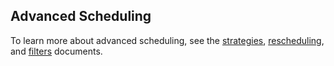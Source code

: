 <!--[metadata]>
+++
title = "Scheduling"
description = "Swarm: a Docker-native clustering system"
keywords = ["docker, swarm, clustering, scheduling"]
[menu.main]
identifier="swarm_sched"
parent="workw_swarm"
weight=5
+++
<![end-metadata]-->

## Advanced Scheduling

To learn more about advanced scheduling, see the [strategies](strategy.md),
[rescheduling](rescheduling.md), and [filters](filter.md) documents.
